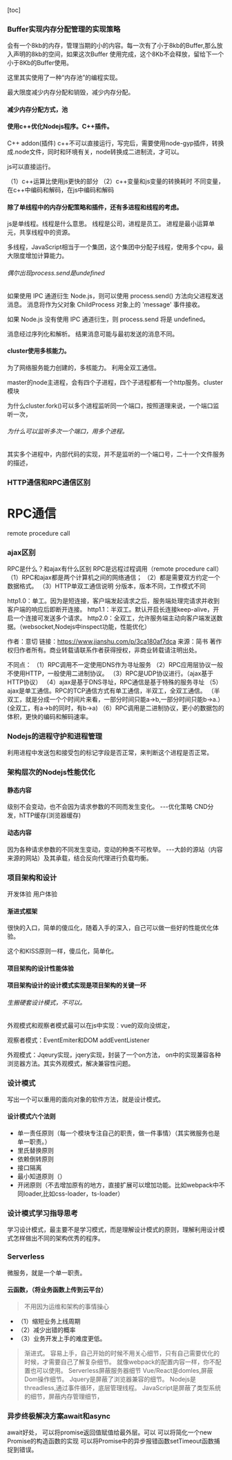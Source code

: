 [toc]


### Buffer实现内存分配管理的实现策略
会有一个8kb的内存，管理当期的小的内容。每一次有了小于8kb的Buffer,那么放入声明的8kb的空间，如果这次Buffer
使用完成，这个8Kb不会释放，留给下一个小于8Kb的Buffer使用。

这里其实使用了一种“内存池”的编程实现。

最大限度减少内存分配和销毁，减少内存分配。

#### 减少内存分配方式，池

#### 使用c++优化Nodejs程序。C++插件。
C++ addon(插件)
c++不可以直接运行，写完后，需要使用node-gyp插件，转换成.node文件，同时和环境有关，node转换成二进制流，才可以。

js可以直接运行。

（1）c++运算比使用js更快的部分
（2）c++变量和js变量的转换耗时
不同变量，在c++中编码和解码，在js中编码和解码



#### 除了单线程中的内存分配策略和插件，还有多进程和线程的考虑。

js是单线程。线程是什么意思。
线程是公司，进程是员工。
进程是最小运算单元，共享线程中的资源。

多线程，JavaScript相当于一个集团，这个集团中分配子线程，使用多个cpu，最大限度增加计算能力。


###### 偶尔出现process.send是undefined
如果使用 IPC 通道衍生 Node.js，则可以使用 process.send() 方法向父进程发送消息。 消息将作为父对象 ChildProcess 对象上的 'message' 事件接收。

如果 Node.js 没有使用 IPC 通道衍生，则 process.send 将是 undefined。

消息经过序列化和解析。 结果消息可能与最初发送的消息不同。
#### cluster使用多核能力。
为了网络服务能力创建的，多核能力。
利用全双工通信。

master的node主进程，会有四个子进程，四个子进程都有一个http服务。cluster模块

为什么cluster.fork()可以多个进程监听同一个端口，按照道理来说，一个端口监听一次，

###### 为什么可以监听多次一个端口，用多个进程。
其实多个进程中，内部代码的实现，并不是监听的一个端口号，二十一个文件服务的描述，

### HTTP通信和RPC通信区别

# RPC通信

remote  procedure call

### ajax区别

RPC是什么？和ajax有什么区别
RPC是远程过程调用（remote  procedure  call）
（1）RPC和ajax都是两个计算机之间的网络通信；
（2）都是需要双方约定一个数据格式。
（3）HTTP单双工通信说明
分版本，版本不同，工作模式不同

http1.0：单工。因为是短连接，客户端发起请求之后，服务端处理完请求并收到客户端的响应后即断开连接。
http1.1：半双工。默认开启长连接keep-alive，开启一个连接可发送多个请求。
http2.0：全双工，允许服务端主动向客户端发送数据。（websocket,Nodejs中inspect功能，性能优化）

作者：意切
链接：https://www.jianshu.com/p/3ca180af7dca
来源：简书
著作权归作者所有。商业转载请联系作者获得授权，非商业转载请注明出处。

不同点：
（1）RPC调用不一定使用DNS作为寻址服务
（2）RPC应用层协议一般不使用HTTP，一般使用二进制协议。
（3）RPC是UDP协议进行。（ajax基于HTTP协议）
（4）ajax是基于DNS寻址，RPC通信是基于特殊的服务寻址
（5）ajax是单工通信。RPC的TCP通信方式有单工通信，半双工，全双工通信。
（半双工，就是分成一个个时间片来看，一部分时间只能a->b,一部分时间只能b->a.）
(全双工，有a->b的同时，有b->a)
（6）RPC调用是二进制协议，更小的数据包的体积，更快的编码和解码速率。




### Nodejs的进程守护和进程管理



利用进程中发送包和接受包的标记字段是否正常，来判断这个进程是否正常。

### 架构层次的Nodejs性能优化
#### 静态内容

级别不会变动，也不会因为请求参数的不同而发生变化。
---优化策略
CND分发，hTTP缓存(浏览器缓存)
#### 动态内容
因为各种请求参数的不同发生变动，变动的种类不可枚举。
---大龄的源站（内容来源的网站）及其承载，结合反向代理进行负载均衡。




### 项目架构和设计
开发体验
用户体验

#### 渐进式框架
很快的入口，简单的傻瓜化，随着入手的深入，自己可以做一些好的性能优化体验。

这个和KISS原则一样，傻瓜化，简单化。

#### 项目架构的设计性能体验

#### 项目架构设计的设计模式实现是项目架构的关键一环
###### 生搬硬套设计模式，不可以。

外观模式和观察者模式最可以在js中实现：vue的双向没绑定，

观察者模式：EventEmiter和DOM addEventListener

外观模式：Jqeury实现，jqery实现，封装了一个on方法，
on中的实现兼容各种浏览器方法。其实外观模式，解决兼容性问题。



### 设计模式
写出一个可以重用的面向对象的软件方法，就是设计模式。

#### 设计模式六个法则
- 单一责任原则（每一个模块专注自己的职责，做一件事情）（其实微服务也是单一职责。）
- 里氏替换原则
- 依赖倒转原则
- 接口隔离
- 最小知道原则（）
- 开闭原则（不去增加原有的地方，直接扩展可以增加功能。比如webpack中不同loader,比如css-loader，ts-loader）

### 设计模式学习指导思考
学习设计模式，最主要不是学习模式，而是理解设计模式的原则，理解利用设计模式怎样做出不同的架构优秀的程序。



### Serverless
微服务，就是一个单一职责。

#### 云函数，（将业务函数上传到云平台）
> 不用因为运维和架构的事情操心
- （1）缩短业务上线周期
- （2）减少出错的概率
- （3）业务开发上手的难度更低。
> 渐进式。
> 容易上手，自己开始的时候不用关心细节，只有自己需要优化的时候，才需要自己了解复杂细节。
就像webpack的配置内容一样，你不配置也可以使用。
>  Serverless屏蔽服务器细节
> Vue/React是domles,屏蔽Dom操作细节。
> Jquery是屏蔽了浏览器兼容的细节。
> Nodejs是threadless,通过事件循环，底层管理线程。
> JavaScript是屏蔽了类型系统的细节，屏蔽内存管理细节，








### 异步终极解决方案await和async

await好处，
可以将promise返回值赋值给最外层。可以
可以将简化一个new Promise的构造函数的实现
可以将Promise中的异步报错函数setTimeout函数捕捉到错误。